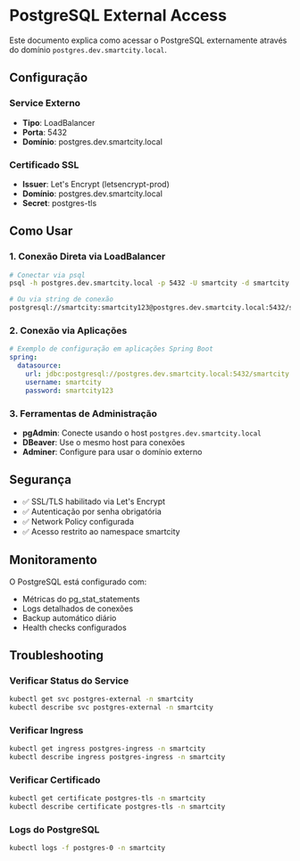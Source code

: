 # PostgreSQL External Access

Este documento explica como acessar o PostgreSQL externamente através do domínio `postgres.dev.smartcity.local`.

## Configuração

### Service Externo
- **Tipo**: LoadBalancer
- **Porta**: 5432
- **Domínio**: postgres.dev.smartcity.local

### Certificado SSL
- **Issuer**: Let's Encrypt (letsencrypt-prod)
- **Domínio**: postgres.dev.smartcity.local
- **Secret**: postgres-tls

## Como Usar

### 1. Conexão Direta via LoadBalancer
```bash
# Conectar via psql
psql -h postgres.dev.smartcity.local -p 5432 -U smartcity -d smartcity

# Ou via string de conexão
postgresql://smartcity:smartcity123@postgres.dev.smartcity.local:5432/smartcity
```

### 2. Conexão via Aplicações
```yaml
# Exemplo de configuração em aplicações Spring Boot
spring:
  datasource:
    url: jdbc:postgresql://postgres.dev.smartcity.local:5432/smartcity
    username: smartcity
    password: smartcity123
```

### 3. Ferramentas de Administração
- **pgAdmin**: Conecte usando o host `postgres.dev.smartcity.local`
- **DBeaver**: Use o mesmo host para conexões
- **Adminer**: Configure para usar o domínio externo

## Segurança

- ✅ SSL/TLS habilitado via Let's Encrypt
- ✅ Autenticação por senha obrigatória
- ✅ Network Policy configurada
- ✅ Acesso restrito ao namespace smartcity

## Monitoramento

O PostgreSQL está configurado com:
- Métricas do pg_stat_statements
- Logs detalhados de conexões
- Backup automático diário
- Health checks configurados

## Troubleshooting

### Verificar Status do Service
```bash
kubectl get svc postgres-external -n smartcity
kubectl describe svc postgres-external -n smartcity
```

### Verificar Ingress
```bash
kubectl get ingress postgres-ingress -n smartcity
kubectl describe ingress postgres-ingress -n smartcity
```

### Verificar Certificado
```bash
kubectl get certificate postgres-tls -n smartcity
kubectl describe certificate postgres-tls -n smartcity
```

### Logs do PostgreSQL
```bash
kubectl logs -f postgres-0 -n smartcity
```
